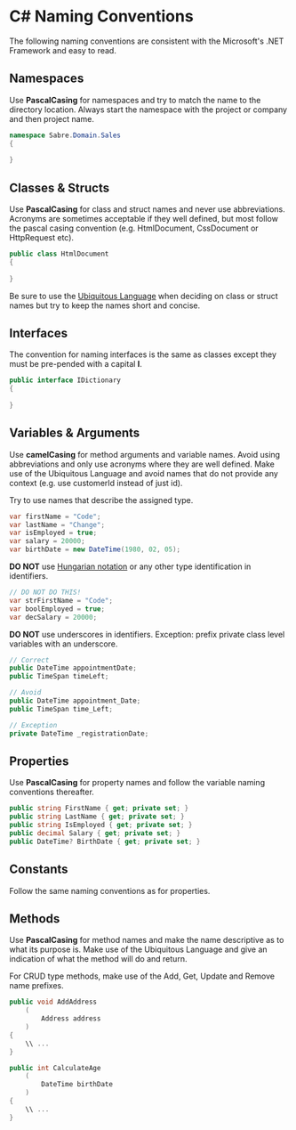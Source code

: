 # C# Naming ConventionsThe following naming conventions are consistent with the Microsoft's .NET Framework and easy to read.## NamespacesUse **PascalCasing** for namespaces and try to match the name to the directory location. Always start the namespace with the project or company and then project name.```c#namespace Sabre.Domain.Sales{	}```## Classes & StructsUse **PascalCasing** for class and struct names and never use abbreviations. Acronyms are sometimes acceptable if they well defined, but most follow the pascal casing convention (e.g. HtmlDocument, CssDocument or HttpRequest etc).```c#public class HtmlDocument{	}```Be sure to use the [Ubiquitous Language](https://martinfowler.com/bliki/UbiquitousLanguage.html) when deciding on class or struct names but try to keep the names short and concise.## InterfacesThe convention for naming interfaces is the same as classes except they must be pre-pended with a capital **I**.```c#public interface IDictionary{	}```## Variables & ArgumentsUse **camelCasing** for method arguments and variable names. Avoid using abbreviations and only use acronyms where they are well defined. Make use of the Ubiquitous Language and avoid names that do not provide any context (e.g. use customerId instead of just id).Try to use names that describe the assigned type.```c#var firstName = "Code";var lastName = "Change";var isEmployed = true;var salary = 20000;var birthDate = new DateTime(1980, 02, 05);```**DO NOT** use [Hungarian notation](https://en.wikipedia.org/wiki/Hungarian_notation) or any other type identification in identifiers.```c#// DO NOT DO THIS!var strFirstName = "Code";var boolEmployed = true;var decSalary = 20000;```**DO NOT** use underscores in identifiers. Exception: prefix private class level variables with an underscore.```c#// Correctpublic DateTime appointmentDate;public TimeSpan timeLeft;// Avoidpublic DateTime appointment_Date;public TimeSpan time_Left;// Exceptionprivate DateTime _registrationDate;```## PropertiesUse **PascalCasing** for property names and follow the variable naming conventions thereafter.```c#public string FirstName { get; private set; }public string LastName { get; private set; }public string IsEmployed { get; private set; }public decimal Salary { get; private set; }public DateTime? BirthDate { get; private set; }```## ConstantsFollow the same naming conventions as for properties.## MethodsUse **PascalCasing** for method names and make the name descriptive as to what its purpose is. Make use of the Ubiquitous Language and give an indication of what the method will do and return.For CRUD type methods, make use of the Add, Get, Update and Remove name prefixes.```c#public void AddAddress	(		Address address	){	\\ ...}public int CalculateAge	(		DateTime birthDate	){	\\ ...}```